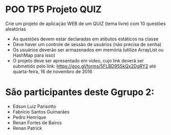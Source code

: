 # POO TP5 Projeto QUIZ
Crie um projeto de aplicação WEB de um QUIZ (tema livre) com 10 questões aleatórias
- As questões devem estar declaradas em atibutos estáticos na classe
- Deve haver um controle de sessão de usuários (não precisa de senha)
- Os usuários deverão ser armazenados em memória (utilize ArrayList ou HashMap para isso)
- O projeto deve ser apresentado em vídeo, cujo link deverá ser submetido pelo link:
https://goo.gl/forms/5FLBD95SkQx2DgRY2 até quarta-feira, 16 de novembro de 2016

# São participantes deste Ggrupo 2:
- Edson Luiz Parisotto
- Fabrício Santos Guimarães
- Pedro Henrique
- Renan Fortes de Bairos
- Renan Patrick
